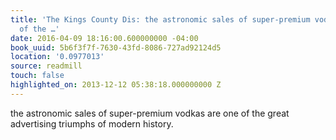 ```yaml
---
title: 'The Kings County Dis: the astronomic sales of super-premium vodkas are one
  of the …'
date: 2016-04-09 18:16:00.600000000 -04:00
book_uuid: 5b6f3f7f-7630-43fd-8086-727ad92124d5
location: '0.0977013'
source: readmill
touch: false
highlighted_on: 2013-12-12 05:38:18.000000000 Z
---
```


the astronomic sales of super-premium vodkas are one of the great advertising triumphs of modern history.